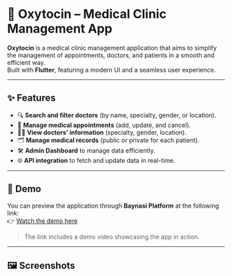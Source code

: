 # 🧪 Oxytocin – Medical Clinic Management App  

**Oxytocin** is a medical clinic management application that aims to simplify the management of appointments, doctors, and patients in a smooth and efficient way.  
Built with **Flutter**, featuring a modern UI and a seamless user experience.  

---

## ✨ Features  
- 🔍 **Search and filter doctors** (by name, specialty, gender, or location).  
- 📅 **Manage medical appointments** (add, update, and cancel).  
- 👨‍⚕️ **View doctors’ information** (specialty, gender, location).  
- 🗂️ **Manage medical records** (public or private for each patient).  
- 🛠️ **Admin Dashboard** to manage data efficiently.  
- 🌐 **API integration** to fetch and update data in real-time.  

---

## 🎥 Demo  

You can preview the application through **Baynasi Platform** at the following link:  
👉 [Watch the demo here](https://www.behance.net/gallery/234136599/Medical-Appointment-Booking-App-Mobile-UIUX-Design)

> The link includes a demo video showcasing the app in action.  

---

## 🖼️ Screenshots  

